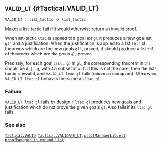## `VALID_LT` {#Tactical.VALID_LT}


```
VALID_LT : list_tactic -> list_tactic
```



Makes a list-tactic fail if it would otherwise return an invalid proof.


When list-tactic `ltac` is applied to a goal list `gl`
it produces a new goal list `gl'` and a justification.
When the justification is applied to a list `thl'` of theorems
which are the new goals `gl'`, proved, it should produce a list `thl`
of theorems which are the goals `gl`, proved.

Precisely, for each goal `(asl, g)` in `gl`, the corresponding theorem in `thl`
should be `A |- g`, with `A` a subset of `asl`.
If this is not the case, then the list-tactic is invalid,
and `VALID_LT ltac gl` fails (raises an exception).
Otherwise, `VALID_LT ltac gl` behaves the same as `ltac gl`.

### Failure

`VALID_LT ltac gl` fails by design if `ltac gl` produces new goals and
justification which do not prove the given goals `gl`.
Also fails if its `ltac gl` fails.

### See also

[`Tactical.VALID`](#Tactical.VALID), [`Tactical.VALIDATE_LT`](#Tactical.VALIDATE_LT), [`proofManagerLib.elt`](#proofManagerLib.elt), [`proofManagerLib.expand_list`](#proofManagerLib.expand_list)

